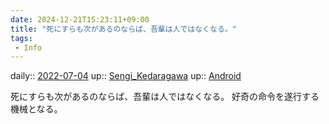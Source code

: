 ```yaml
---
date: 2024-12-21T15:23:11+09:00
title: "死にすらも次があるのならば、吾輩は人ではなくなる。"
tags:
 - Info
---
```


daily:: [2022-07-04](Daily_Note/2022-07-04.md)
up:: [Sengi_Kedaragawa](../Bar/Novel/Nacaria/Sengi_Kedaragawa.md)
up:: [Android](../Bar/Novel/Topics/Android.md)

死にすらも次があるのならば、吾輩は人ではなくなる。
好奇の命令を遂行する機械となる。